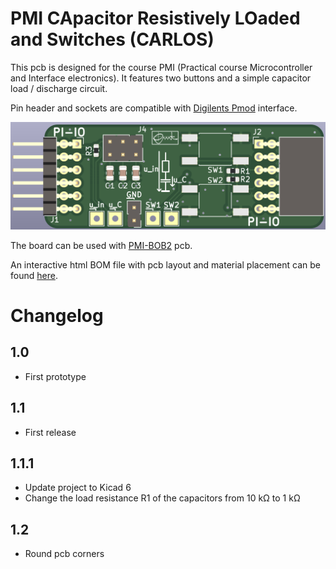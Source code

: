 # PMI CApacitor Resistively LOaded and Switches (CARLOS)

This pcb is designed for the course PMI (Practical course Microcontroller and Interface electronics). It features two buttons and a simple capacitor load / discharge circuit.

Pin header and sockets are compatible with
[Digilents Pmod](https://digilent.com/reference/pmod/start) interface.

![CARLOS-front](pics/carlos-front.png)

The board can be used with [PMI-BOB2](https://github.com/emtpb/pmi-hw-bob2)
pcb.

An interactive html BOM file with pcb layout and material placement can be
found [here](bom/ibom.html).

# Changelog

## 1.0
* First prototype

## 1.1
* First release

## 1.1.1
* Update project to Kicad 6
* Change the load resistance R1 of the capacitors from 10 kΩ to 1 kΩ

## 1.2
* Round pcb corners
